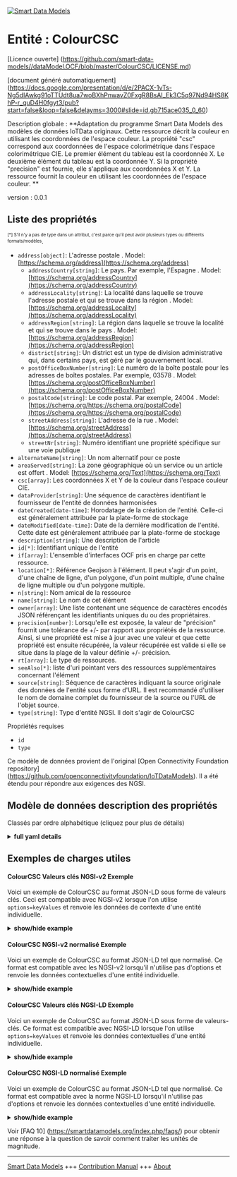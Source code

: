 <!-- 10-Header -->    
[![Smart Data Models](https://smartdatamodels.org/wp-content/uploads/2022/01/SmartDataModels_logo.png "Logo")](https://smartdatamodels.org)    
Entité : ColourCSC    
==================<!-- /10-Header -->    
<!-- 15-License -->    
[Licence ouverte] (https://github.com/smart-data-models//dataModel.OCF/blob/master/ColourCSC/LICENSE.md)    
[document généré automatiquement] (https://docs.google.com/presentation/d/e/2PACX-1vTs-Ng5dIAwkg91oTTUdt8ua7woBXhPnwavZ0FxgR8BsAI_Ek3C5q97Nd94HS8KhP-r_quD4H0fgyt3/pub?start=false&loop=false&delayms=3000#slide=id.gb715ace035_0_60)    
<!-- /15-License -->    
<!-- 20-Description -->    
Description globale : **Adaptation du programme Smart Data Models des modèles de données IoTData originaux. Cette ressource décrit la couleur en utilisant les coordonnées de l'espace couleur. La propriété "csc" correspond aux coordonnées de l'espace colorimétrique dans l'espace colorimétrique CIE.   Le premier élément du tableau est la coordonnée X.   Le deuxième élément du tableau est la coordonnée Y.   Si la propriété "precision" est fournie, elle s'applique aux coordonnées X et Y. La ressource fournit la couleur en utilisant les coordonnées de l'espace couleur. **    
version : 0.0.1    
<!-- /20-Description -->    
<!-- 30-PropertiesList -->    
## Liste des propriétés    
<sup><sub>[*] S'il n'y a pas de type dans un attribut, c'est parce qu'il peut avoir plusieurs types ou différents formats/modèles</sub></sup>.    
- `address[object]`: L'adresse postale  . Model: [https://schema.org/address](https://schema.org/address)	- `addressCountry[string]`: Le pays. Par exemple, l'Espagne  . Model: [https://schema.org/addressCountry](https://schema.org/addressCountry)    
	- `addressLocality[string]`: La localité dans laquelle se trouve l'adresse postale et qui se trouve dans la région  . Model: [https://schema.org/addressLocality](https://schema.org/addressLocality)    
	- `addressRegion[string]`: La région dans laquelle se trouve la localité et qui se trouve dans le pays  . Model: [https://schema.org/addressRegion](https://schema.org/addressRegion)    
	- `district[string]`: Un district est un type de division administrative qui, dans certains pays, est géré par le gouvernement local.      
	- `postOfficeBoxNumber[string]`: Le numéro de la boîte postale pour les adresses de boîtes postales. Par exemple, 03578  . Model: [https://schema.org/postOfficeBoxNumber](https://schema.org/postOfficeBoxNumber)    
	- `postalCode[string]`: Le code postal. Par exemple, 24004  . Model: [https://schema.org/https://schema.org/postalCode](https://schema.org/https://schema.org/postalCode)    
	- `streetAddress[string]`: L'adresse de la rue  . Model: [https://schema.org/streetAddress](https://schema.org/streetAddress)    
	- `streetNr[string]`: Numéro identifiant une propriété spécifique sur une voie publique      
- `alternateName[string]`: Un nom alternatif pour ce poste  - `areaServed[string]`: La zone géographique où un service ou un article est offert  . Model: [https://schema.org/Text](https://schema.org/Text)- `csc[array]`: Les coordonnées X et Y de la couleur dans l'espace couleur CIE.  - `dataProvider[string]`: Une séquence de caractères identifiant le fournisseur de l'entité de données harmonisées  - `dateCreated[date-time]`: Horodatage de la création de l'entité. Celle-ci est généralement attribuée par la plate-forme de stockage  - `dateModified[date-time]`: Date de la dernière modification de l'entité. Cette date est généralement attribuée par la plate-forme de stockage  - `description[string]`: Une description de l'article  - `id[*]`: Identifiant unique de l'entité  - `if[array]`: L'ensemble d'interfaces OCF pris en charge par cette ressource.  - `location[*]`: Référence Geojson à l'élément. Il peut s'agir d'un point, d'une chaîne de ligne, d'un polygone, d'un point multiple, d'une chaîne de ligne multiple ou d'un polygone multiple.  - `n[string]`: Nom amical de la ressource  - `name[string]`: Le nom de cet élément  - `owner[array]`: Une liste contenant une séquence de caractères encodés JSON référençant les identifiants uniques du ou des propriétaires.  - `precision[number]`: Lorsqu'elle est exposée, la valeur de "précision" fournit une tolérance de +/- par rapport aux propriétés de la ressource. Ainsi, si une propriété est mise à jour avec une valeur et que cette propriété est ensuite récupérée, la valeur récupérée est valide si elle se situe dans la plage de la valeur définie +/- précision.  - `rt[array]`: Le type de ressources.  - `seeAlso[*]`: liste d'uri pointant vers des ressources supplémentaires concernant l'élément  - `source[string]`: Séquence de caractères indiquant la source originale des données de l'entité sous forme d'URL. Il est recommandé d'utiliser le nom de domaine complet du fournisseur de la source ou l'URL de l'objet source.  - `type[string]`: Type d'entité NGSI. Il doit s'agir de ColourCSC  <!-- /30-PropertiesList -->    
<!-- 35-RequiredProperties -->    
Propriétés requises    
- `id`  - `type`  <!-- /35-RequiredProperties -->    
<!-- 40-RequiredProperties -->    
Ce modèle de données provient de l'original [Open Connectivity Foundation repository] (https://github.com/openconnectivityfoundation/IoTDataModels). Il a été étendu pour répondre aux exigences des NGSI.    
<!-- /40-RequiredProperties -->    
<!-- 50-DataModelHeader -->    
## Modèle de données description des propriétés    
Classés par ordre alphabétique (cliquez pour plus de détails)    
<!-- /50-DataModelHeader -->    
<!-- 60-ModelYaml -->    
<details><summary><strong>full yaml details</strong></summary>      
```yaml    
ColourCSC:      
  description: 'Smart Data Models Program adaptation of the original IoTData data Models. This Resource describes the colour using colour space co-ordinates. The Property ''csc'' is the colour space coordinates in CIE colour space.   The first item in the array is the X coordinate.   The second item in the array is the Y coordinate.   If the Property ''precision'' is provided it applies to both the X and Y coordinates. The Resource provides the colour using colour space coordinates. '      
  properties:      
    address:      
      description: The mailing address      
      properties:      
        addressCountry:      
          description: 'The country. For example, Spain'      
          type: string      
          x-ngsi:      
            model: https://schema.org/addressCountry      
            type: Property      
        addressLocality:      
          description: 'The locality in which the street address is, and which is in the region'      
          type: string      
          x-ngsi:      
            model: https://schema.org/addressLocality      
            type: Property      
        addressRegion:      
          description: 'The region in which the locality is, and which is in the country'      
          type: string      
          x-ngsi:      
            model: https://schema.org/addressRegion      
            type: Property      
        district:      
          description: 'A district is a type of administrative division that, in some countries, is managed by the local government'      
          type: string      
          x-ngsi:      
            type: Property      
        postOfficeBoxNumber:      
          description: 'The post office box number for PO box addresses. For example, 03578'      
          type: string      
          x-ngsi:      
            model: https://schema.org/postOfficeBoxNumber      
            type: Property      
        postalCode:      
          description: 'The postal code. For example, 24004'      
          type: string      
          x-ngsi:      
            model: https://schema.org/https://schema.org/postalCode      
            type: Property      
        streetAddress:      
          description: The street address      
          type: string      
          x-ngsi:      
            model: https://schema.org/streetAddress      
            type: Property      
        streetNr:      
          description: Number identifying a specific property on a public street      
          type: string      
          x-ngsi:      
            type: Property      
      type: object      
      x-ngsi:      
        model: https://schema.org/address      
        type: Property      
    alternateName:      
      description: An alternative name for this item      
      type: string      
      x-ngsi:      
        type: Property      
    areaServed:      
      description: The geographic area where a service or offered item is provided      
      type: string      
      x-ngsi:      
        model: https://schema.org/Text      
        type: Property      
    csc:      
      description: The X and Y coordinates of the colour in CIE colour space.      
      items:      
        maximum: 1      
        minimum: 0      
        type: number      
      maxItems: 2      
      minItems: 2      
      type: array      
      x-ngsi:      
        type: Property      
    dataProvider:      
      description: A sequence of characters identifying the provider of the harmonised data entity      
      type: string      
      x-ngsi:      
        type: Property      
    dateCreated:      
      description: Entity creation timestamp. This will usually be allocated by the storage platform      
      format: date-time      
      type: string      
      x-ngsi:      
        type: Property      
    dateModified:      
      description: Timestamp of the last modification of the entity. This will usually be allocated by the storage platform      
      format: date-time      
      type: string      
      x-ngsi:      
        type: Property      
    description:      
      description: A description of this item      
      type: string      
      x-ngsi:      
        type: Property      
    id:      
      anyOf:      
        - description: Identifier format of any NGSI entity      
          maxLength: 256      
          minLength: 1      
          pattern: ^[\w\-\.\{\}\$\+\*\[\]`|~^@!,:\\]+$      
          type: string      
          x-ngsi:      
            type: Property      
        - description: Identifier format of any NGSI entity      
          format: uri      
          type: string      
          x-ngsi:      
            type: Property      
      description: Unique identifier of the entity      
      x-ngsi:      
        type: Property      
    if:      
      description: The OCF Interface set supported by this Resource.      
      items:      
        enum:      
          - oic.if.a      
          - oic.if.baseline      
        type: string      
      minItems: 2      
      readOnly: true      
      type: array      
      uniqueItems: true      
      x-ngsi:      
        type: Property      
    location:      
      description: 'Geojson reference to the item. It can be Point, LineString, Polygon, MultiPoint, MultiLineString or MultiPolygon'      
      oneOf:      
        - description: Geojson reference to the item. Point      
          properties:      
            bbox:      
              items:      
                type: number      
              minItems: 4      
              type: array      
            coordinates:      
              items:      
                type: number      
              minItems: 2      
              type: array      
            type:      
              enum:      
                - Point      
              type: string      
          required:      
            - type      
            - coordinates      
          title: GeoJSON Point      
          type: object      
          x-ngsi:      
            type: GeoProperty      
        - description: Geojson reference to the item. LineString      
          properties:      
            bbox:      
              items:      
                type: number      
              minItems: 4      
              type: array      
            coordinates:      
              items:      
                items:      
                  type: number      
                minItems: 2      
                type: array      
              minItems: 2      
              type: array      
            type:      
              enum:      
                - LineString      
              type: string      
          required:      
            - type      
            - coordinates      
          title: GeoJSON LineString      
          type: object      
          x-ngsi:      
            type: GeoProperty      
        - description: Geojson reference to the item. Polygon      
          properties:      
            bbox:      
              items:      
                type: number      
              minItems: 4      
              type: array      
            coordinates:      
              items:      
                items:      
                  items:      
                    type: number      
                  minItems: 2      
                  type: array      
                minItems: 4      
                type: array      
              type: array      
            type:      
              enum:      
                - Polygon      
              type: string      
          required:      
            - type      
            - coordinates      
          title: GeoJSON Polygon      
          type: object      
          x-ngsi:      
            type: GeoProperty      
        - description: Geojson reference to the item. MultiPoint      
          properties:      
            bbox:      
              items:      
                type: number      
              minItems: 4      
              type: array      
            coordinates:      
              items:      
                items:      
                  type: number      
                minItems: 2      
                type: array      
              type: array      
            type:      
              enum:      
                - MultiPoint      
              type: string      
          required:      
            - type      
            - coordinates      
          title: GeoJSON MultiPoint      
          type: object      
          x-ngsi:      
            type: GeoProperty      
        - description: Geojson reference to the item. MultiLineString      
          properties:      
            bbox:      
              items:      
                type: number      
              minItems: 4      
              type: array      
            coordinates:      
              items:      
                items:      
                  items:      
                    type: number      
                  minItems: 2      
                  type: array      
                minItems: 2      
                type: array      
              type: array      
            type:      
              enum:      
                - MultiLineString      
              type: string      
          required:      
            - type      
            - coordinates      
          title: GeoJSON MultiLineString      
          type: object      
          x-ngsi:      
            type: GeoProperty      
        - description: Geojson reference to the item. MultiLineString      
          properties:      
            bbox:      
              items:      
                type: number      
              minItems: 4      
              type: array      
            coordinates:      
              items:      
                items:      
                  items:      
                    items:      
                      type: number      
                    minItems: 2      
                    type: array      
                  minItems: 4      
                  type: array      
                type: array      
              type: array      
            type:      
              enum:      
                - MultiPolygon      
              type: string      
          required:      
            - type      
            - coordinates      
          title: GeoJSON MultiPolygon      
          type: object      
          x-ngsi:      
            type: GeoProperty      
      x-ngsi:      
        type: GeoProperty      
    n:      
      description: Friendly name of the Resource      
      maxLength: 64      
      readOnly: true      
      type: string      
      x-ngsi:      
        type: Property      
    name:      
      description: The name of this item      
      type: string      
      x-ngsi:      
        type: Property      
    owner:      
      description: A List containing a JSON encoded sequence of characters referencing the unique Ids of the owner(s)      
      items:      
        anyOf:      
          - description: Identifier format of any NGSI entity      
            maxLength: 256      
            minLength: 1      
            pattern: ^[\w\-\.\{\}\$\+\*\[\]`|~^@!,:\\]+$      
            type: string      
            x-ngsi:      
              type: Property      
          - description: Identifier format of any NGSI entity      
            format: uri      
            type: string      
            x-ngsi:      
              type: Property      
        description: Unique identifier of the entity      
        x-ngsi:      
          type: Property      
      type: array      
      x-ngsi:      
        type: Property      
    precision:      
      description: 'When exposed the value in ''precision'' provides a +/- tolerance against the Properties in the Resource. Thus if a Property is UPDATED to a value and that Property then RETRIEVED, the RETRIEVED value is valid if in the range of the set value +/- precision'      
      readOnly: true      
      type: number      
      x-ngsi:      
        type: Property      
    rt:      
      description: The Resource Type.      
      items:      
        enum:      
          - oic.r.colour.csc      
        maxLength: 64      
        type: string      
      minItems: 1      
      readOnly: true      
      type: array      
      uniqueItems: true      
      x-ngsi:      
        type: Property      
    seeAlso:      
      description: list of uri pointing to additional resources about the item      
      oneOf:      
        - items:      
            format: uri      
            type: string      
          minItems: 1      
          type: array      
        - format: uri      
          type: string      
      x-ngsi:      
        type: Property      
    source:      
      description: 'A sequence of characters giving the original source of the entity data as a URL. Recommended to be the fully qualified domain name of the source provider, or the URL to the source object'      
      type: string      
      x-ngsi:      
        type: Property      
    type:      
      description: NGSI entity type. It has to be ColourCSC      
      enum:      
        - ColourCSC      
      type: string      
      x-ngsi:      
        type: Property      
  required:      
    - id      
    - type      
  type: object      
  x-derived-from: https://github.com/OpenInterConnect/IoTDataModels/blob/master/ColourCSCResURI.swagger.json      
  x-disclaimer: 'Redistribution and use in source and binary forms, with or without modification, are permitted  provided that the license conditions are met. Copyleft (c) 2022 Contributors to Smart Data Models Program'      
  x-license-url: https://github.com/smart-data-models/dataModel.OCF/blob/master/ColourCSC/LICENSE.md      
  x-model-schema: https://smart-data-models.github.io/dataModel.IoTDataModels/ColourCSC/schema.json      
  x-model-tags: OCF      
  x-version: 0.0.1      
```    
</details>      
<!-- /60-ModelYaml -->    
<!-- 70-MiddleNotes -->    
<!-- /70-MiddleNotes -->    
<!-- 80-Examples -->    
## Exemples de charges utiles    
#### ColourCSC Valeurs clés NGSI-v2 Exemple    
Voici un exemple de ColourCSC au format JSON-LD sous forme de valeurs clés. Ceci est compatible avec NGSI-v2 lorsque l'on utilise `options=keyValues` et renvoie les données de contexte d'une entité individuelle.    
<details><summary><strong>show/hide example</strong></summary>      
```json  
{  
  "id": "urn:ngsi-ld:ColourCSC:id:ZBCR:36913254",  
  "dateCreated": "1977-07-31T23:35:46Z",  
  "dateModified": "2021-02-10T09:29:37Z",  
  "source": "Under how many",  
  "name": "War none culture draw eight nation rise.",  
  "alternateName": "Method wear whatever example. Wear work science change n",  
  "description": "Life sense high consumer nearly keep wind. Can else down purpose. Good nature when after.",  
  "dataProvider": "Executive focus really. Simply wall worry call voice.",  
  "owner": [  
    "urn:ngsi-ld:ColourCSC:items:MXSJ:82773762",  
    "urn:ngsi-ld:ColourCSC:items:RQWT:27386818"  
  ],  
  "seeAlso": [  
    "urn:ngsi-ld:ColourCSC:items:KKHC:89261548"  
  ],  
  "location": {  
    "type": "Point",  
    "coordinates": [  
      -14.435297,  
      -92.521246  
    ]  
  },  
  "address": {  
    "streetAddress": "Reach down attorney six central consider among across. Yet per administration other community. Stay a here rate.",  
    "addressLocality": "Speech serious myself appear throughout those. Measure century food card. Southern no full range rate compare.",  
    "addressRegion": "Likely expert before tell apply within. Affect brother less minute eat ever hand. Leader hair example north each early. Decide prog",  
    "addressCountry": "Business plan determine sport work expect. Director fear subject here him way create.",  
    "postalCode": "Executive other debate investment yourself before. Then deal today study.",  
    "postOfficeBoxNumber": "Policy finish unit offer politics feeling during try. Whose southern every girl story sometimes same.",  
    "streetNr": "Control so economy energy movie happy. Station third gun ok bar local morning something. Structure bad safe example se",  
    "district": "Approach off plant. Describe good goal actually image near against child."  
  },  
  "areaServed": "Decade your act strong. Art factor fast employee.",  
  "rt": [  
    "oic.r.colour.csc"  
  ],  
  "csc": [  
    0.5,  
    0.3  
  ],  
  "n": "Hot support west young. Suc",  
  "precision": 18.2,  
  "if": [  
    "oic.if.a",  
    "oic.if.baseline"  
  ],  
  "type": "ColourCSC"  
}  
```  
</details>    
#### ColourCSC NGSI-v2 normalisé Exemple    
Voici un exemple de ColourCSC au format JSON-LD tel que normalisé. Ce format est compatible avec les NGSI-v2 lorsqu'il n'utilise pas d'options et renvoie les données contextuelles d'une entité individuelle.    
<details><summary><strong>show/hide example</strong></summary>      
```json  
{  
  "id": "urn:ngsi-ld:ColourCSC:id:ZBCR:36913254",  
  "dateCreated": {  
    "type": "DateTime",  
    "value": "1977-07-31T23:35:46Z"  
  },  
  "dateModified": {  
    "type": "DateTime",  
    "value": "2021-02-10T09:29:37Z"  
  },  
  "source": {  
    "type": "Text",  
    "value": "Under how many"  
  },  
  "name": {  
    "type": "Text",  
    "value": "War none culture draw eight nation rise."  
  },  
  "alternateName": {  
    "type": "Text",  
    "value": "Method wear whatever example. Wear work science change n"  
  },  
  "description": {  
    "type": "Text",  
    "value": "Life sense high consumer nearly keep wind. Can else down purpose. Good nature when after."  
  },  
  "dataProvider": {  
    "type": "Text",  
    "value": "Executive focus really. Simply wall worry call voice."  
  },  
  "owner": {  
    "type": "StructuredValue",  
    "value": [  
      "urn:ngsi-ld:ColourCSC:items:MXSJ:82773762",  
      "urn:ngsi-ld:ColourCSC:items:RQWT:27386818"  
    ]  
  },  
  "seeAlso": {  
    "type": "StructuredValue",  
    "value": [  
      "urn:ngsi-ld:ColourCSC:items:KKHC:89261548"  
    ]  
  },  
  "location": {  
    "type": "geo:json",  
    "value": {  
      "type": "Point",  
      "coordinates": [  
        -14.435297,  
        -92.521246  
      ]  
    }  
  },  
  "address": {  
    "type": "StructuredValue",  
    "value": {  
      "streetAddress": "Reach down attorney six central consider among across. Yet per administration other community. Stay a here rate.",  
      "addressLocality": "Speech serious myself appear throughout those. Measure century food card. Southern no full range rate compare.",  
      "addressRegion": "Likely expert before tell apply within. Affect brother less minute eat ever hand. Leader hair example north each early. Decide prog",  
      "addressCountry": "Business plan determine sport work expect. Director fear subject here him way create.",  
      "postalCode": "Executive other debate investment yourself before. Then deal today study.",  
      "postOfficeBoxNumber": "Policy finish unit offer politics feeling during try. Whose southern every girl story sometimes same.",  
      "streetNr": "Control so economy energy movie happy. Station third gun ok bar local morning something. Structure bad safe example se",  
      "district": "Approach off plant. Describe good goal actually image near against child."  
    }  
  },  
  "areaServed": {  
    "type": "Text",  
    "value": "Decade your act strong. Art factor fast employee."  
  },  
  "rt": {  
    "type": "StructuredValue",  
    "value": [  
      "oic.r.colour.csc"  
    ]  
  },  
  "csc": {  
    "type": "StructuredValue",  
    "value": [  
      0.5,  
      0.3  
    ]  
  },  
  "n": {  
    "type": "Text",  
    "value": "Hot support west young. Suc"  
  },  
  "precision": {  
    "type": "Number",  
    "value": 18.2  
  },  
  "if": {  
    "type": "StructuredValue",  
    "value": [  
      "oic.if.a",  
      "oic.if.baseline"  
    ]  
  },  
  "type": "ColourCSC"  
}  
```  
</details>    
#### ColourCSC Valeurs clés NGSI-LD Exemple    
Voici un exemple de ColourCSC au format JSON-LD sous forme de valeurs-clés. Ce format est compatible avec NGSI-LD lorsque l'on utilise `options=keyValues` et renvoie les données contextuelles d'une entité individuelle.    
<details><summary><strong>show/hide example</strong></summary>      
```json  
{  
  "id": "urn:ngsi-ld:ColourCSC:id:ZBCR:36913254",  
  "dateCreated": "1977-07-31T23:35:46Z",  
  "dateModified": "2021-02-10T09:29:37Z",  
  "source": "Under how many",  
  "name": "War none culture draw eight nation rise.",  
  "alternateName": "Method wear whatever example. Wear work science change n",  
  "description": "Life sense high consumer nearly keep wind. Can else down purpose. Good nature when after.",  
  "dataProvider": "Executive focus really. Simply wall worry call voice.",  
  "owner": [  
    "urn:ngsi-ld:ColourCSC:items:MXSJ:82773762",  
    "urn:ngsi-ld:ColourCSC:items:RQWT:27386818"  
  ],  
  "seeAlso": [  
    "urn:ngsi-ld:ColourCSC:items:KKHC:89261548"  
  ],  
  "location": {  
    "type": "Point",  
    "coordinates": [  
      -14.435297,  
      -92.521246  
    ]  
  },  
  "address": {  
    "streetAddress": "Reach down attorney six central consider among across. Yet per administration other community. Stay a here rate.",  
    "addressLocality": "Speech serious myself appear throughout those. Measure century food card. Southern no full range rate compare.",  
    "addressRegion": "Likely expert before tell apply within. Affect brother less minute eat ever hand. Leader hair example north each early. Decide prog",  
    "addressCountry": "Business plan determine sport work expect. Director fear subject here him way create.",  
    "postalCode": "Executive other debate investment yourself before. Then deal today study.",  
    "postOfficeBoxNumber": "Policy finish unit offer politics feeling during try. Whose southern every girl story sometimes same.",  
    "streetNr": "Control so economy energy movie happy. Station third gun ok bar local morning something. Structure bad safe example se",  
    "district": "Approach off plant. Describe good goal actually image near against child."  
  },  
  "areaServed": "Decade your act strong. Art factor fast employee.",  
  "rt": [  
    "oic.r.colour.csc"  
  ],  
  "csc": [  
    0.5,  
    0.3  
  ],  
  "n": "Hot support west young. Suc",  
  "precision": 18.2,  
  "if": [  
    "oic.if.a",  
    "oic.if.baseline"  
  ],  
  "type": "ColourCSC",  
  "@context": [  
    "https://smartdatamodels.org/context.jsonld"  
  ]  
}  
```  
</details>    
#### ColourCSC NGSI-LD normalisé Exemple    
Voici un exemple de ColourCSC au format JSON-LD tel que normalisé. Ce format est compatible avec la norme NGSI-LD lorsqu'il n'utilise pas d'options et renvoie les données contextuelles d'une entité individuelle.    
<details><summary><strong>show/hide example</strong></summary>      
```json  
{  
    "id": "urn:ngsi-ld:ColourCSC:id:ZBCR:36913254",  
    "dateCreated": {  
        "type": "Property",  
        "value": {  
            "@type": "DateTime",  
            "@value": "1977-07-31T23:35:46Z"  
        }  
    },  
    "dateModified": {  
        "type": "Property",  
        "value": {  
            "@type": "DateTime",  
            "@value": "2021-02-10T09:29:37Z"  
        }  
    },  
    "source": {  
        "type": "Property",  
        "value": "Under how many"  
    },  
    "name": {  
        "type": "Property",  
        "value": "War none culture draw eight nation rise."  
    },  
    "alternateName": {  
        "type": "Property",  
        "value": "Method wear whatever example. Wear work science change n"  
    },  
    "description": {  
        "type": "Property",  
        "value": "Life sense high consumer nearly keep wind. Can else down purpose. Good nature when after."  
    },  
    "dataProvider": {  
        "type": "Property",  
        "value": "Executive focus really. Simply wall worry call voice."  
    },  
    "owner": {  
        "type": "Property",  
        "value": [  
            "urn:ngsi-ld:ColourCSC:items:MXSJ:82773762",  
            "urn:ngsi-ld:ColourCSC:items:RQWT:27386818"  
        ]  
    },  
    "seeAlso": {  
        "type": "Property",  
        "value": [  
            "urn:ngsi-ld:ColourCSC:items:KKHC:89261548"  
        ]  
    },  
    "location": {  
        "type": "GeoProperty",  
        "value": {  
            "type": "Point",  
            "coordinates": [  
                -14.435297,  
                -92.521246  
            ]  
        }  
    },  
    "address": {  
        "type": "Property",  
        "value": {  
            "streetAddress": "Reach down attorney six central consider among across. Yet per administration other community. Stay a here rate.",  
            "addressLocality": "Speech serious myself appear throughout those. Measure century food card. Southern no full range rate compare.",  
            "addressRegion": "Likely expert before tell apply within. Affect brother less minute eat ever hand. Leader hair example north each early. Decide prog",  
            "addressCountry": "Business plan determine sport work expect. Director fear subject here him way create.",  
            "postalCode": "Executive other debate investment yourself before. Then deal today study.",  
            "postOfficeBoxNumber": "Policy finish unit offer politics feeling during try. Whose southern every girl story sometimes same.",  
            "streetNr": "Control so economy energy movie happy. Station third gun ok bar local morning something. Structure bad safe example se",  
            "district": "Approach off plant. Describe good goal actually image near against child."  
        }  
    },  
    "areaServed": {  
        "type": "Property",  
        "value": "Decade your act strong. Art factor fast employee."  
    },  
    "rt": {  
        "type": "Property",  
        "value": [  
            "oic.r.colour.csc"  
        ]  
    },  
    "csc": {  
        "type": "Property",  
        "value": [  
            0.5,  
            0.3  
        ]  
    },  
    "n": {  
        "type": "Property",  
        "value": "Hot support west young. Suc"  
    },  
    "precision": {  
        "type": "Property",  
        "value": 18.2  
    },  
    "if": {  
        "type": "Property",  
        "value": [  
            "oic.if.a",  
            "oic.if.baseline"  
        ]  
    },  
    "type": "ColourCSC",  
    "@context": [  
        "https://smartdatamodels.org/context.jsonld"  
    ]  
}  
```  
</details><!-- /80-Examples -->    
<!-- 90-FooterNotes -->    
<!-- /90-FooterNotes -->    
<!-- 95-Units -->    
Voir [FAQ 10] (https://smartdatamodels.org/index.php/faqs/) pour obtenir une réponse à la question de savoir comment traiter les unités de magnitude.    
<!-- /95-Units -->    
<!-- 97-LastFooter -->    
---    
[Smart Data Models](https://smartdatamodels.org) +++ [Contribution Manual](https://bit.ly/contribution_manual) +++ [About](https://bit.ly/Introduction_SDM)<!-- /97-LastFooter -->    
